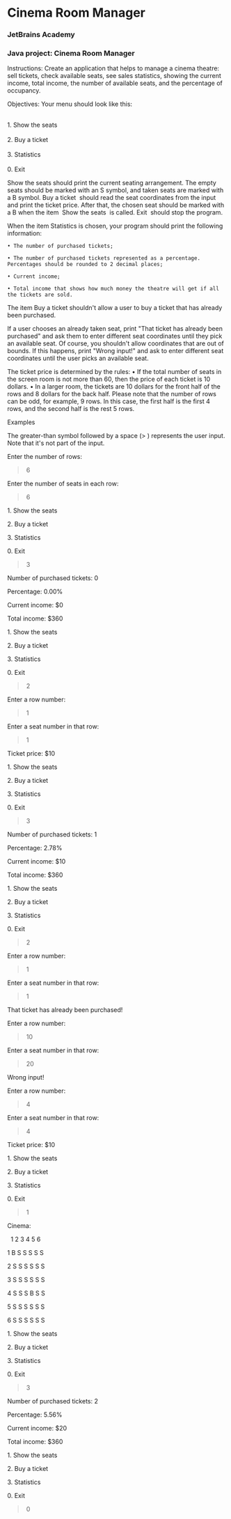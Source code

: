 # Cinema Room Manager
### JetBrains Academy
### Java project: Cinema Room Manager

Instructions:
Create an application that helps to manage a cinema theatre: sell tickets, check available seats, see sales statistics, showing the current income, total income, the number of available seats, and the percentage of occupancy.

Objectives:
 Your menu should look like this:
 
<br>1. Show the seats</br>
<br>2. Buy a ticket</br>
<br>3. Statistics</br>
<br>0. Exit</br>

 Show the seats  should print the current seating arrangement. The empty seats should be marked with an S symbol, and taken seats are marked with a B symbol.
 Buy a ticket  should read the seat coordinates from the input and print the ticket price. After that, the chosen seat should be marked with a B when the item  Show the seats      is called.
 Exit  should stop the program.


When the item Statistics is chosen, your program should print the following information:

    • The number of purchased tickets;
    
    • The number of purchased tickets represented as a percentage. Percentages should be rounded to 2 decimal places;
    
    • Current income;
    
    • Total income that shows how much money the theatre will get if all the tickets are sold.
    
The  item Buy a ticket shouldn't allow a user to buy a ticket that has already been purchased.

If a user chooses an already taken seat, print "That ticket has already been purchased" and ask them to enter different seat coordinates until they pick an available seat. Of course, you shouldn't allow coordinates that are out of bounds. If this happens, print "Wrong input!" and ask to enter different seat coordinates until the user picks an available seat.

The ticket price is determined by the rules:
    • If the total number of seats in the screen room is not more than 60, then the price of each ticket is 10 dollars.
    • In a larger room, the tickets are 10 dollars for the front half of the rows and 8 dollars for the back half. Please note that the number of rows can be odd, for example, 9 rows. In this case, the first half is the first 4 rows, and the second half is the rest 5 rows.

Examples

The greater-than symbol followed by a space (> ) represents the user input. Note that it's not part of the input.


Enter the number of rows:

> 6

Enter the number of seats in each row:

> 6

1. Show the seats

2. Buy a ticket

3. Statistics

0. Exit

> 3

Number of purchased tickets: 0

Percentage: 0.00%

Current income: $0

Total income: $360

1. Show the seats

2. Buy a ticket

3. Statistics

0. Exit

> 2

Enter a row number:

> 1

Enter a seat number in that row:

> 1

Ticket price: $10

1. Show the seats

2. Buy a ticket

3. Statistics

0. Exit

> 3

Number of purchased tickets: 1

Percentage: 2.78%

Current income: $10

Total income: $360

1. Show the seats

2. Buy a ticket

3. Statistics

0. Exit

> 2

Enter a row number:

> 1

Enter a seat number in that row:

> 1

That ticket has already been purchased!

Enter a row number:

> 10

Enter a seat number in that row:

> 20

Wrong input!

Enter a row number:

> 4

Enter a seat number in that row:

> 4

Ticket price: $10

1. Show the seats

2. Buy a ticket

3. Statistics

0. Exit

> 1

Cinema:

  1 2 3 4 5 6
  
1 B S S S S S

2 S S S S S S

3 S S S S S S

4 S S S B S S

5 S S S S S S

6 S S S S S S

1. Show the seats

2. Buy a ticket

3. Statistics

0. Exit

> 3

Number of purchased tickets: 2

Percentage: 5.56%

Current income: $20

Total income: $360

1. Show the seats

2. Buy a ticket

3. Statistics

0. Exit

> 0
